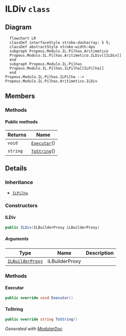 # ILDiv `class`

## Diagram
```mermaid
  flowchart LR
  classDef interfaceStyle stroke-dasharray: 5 5;
  classDef abstractStyle stroke-width:4px
  subgraph Propeus.Modulo.IL.Pilhas.Aritimetico
  Propeus.Modulo.IL.Pilhas.Aritimetico.ILDiv[[ILDiv]]
  end
  subgraph Propeus.Modulo.IL.Pilhas
  Propeus.Modulo.IL.Pilhas.ILPilha[[ILPilha]]
  end
Propeus.Modulo.IL.Pilhas.ILPilha --> Propeus.Modulo.IL.Pilhas.Aritimetico.ILDiv
```

## Members
### Methods
#### Public  methods
| Returns | Name |
| --- | --- |
| `void` | [`Executar`](#executar)() |
| `string` | [`ToString`](#tostring)() |

## Details
### Inheritance
 - [
`ILPilha`
](./propeusmoduloilpilhas-ILPilha.md)

### Constructors
#### ILDiv
```csharp
public ILDiv(ILBuilderProxy iLBuilderProxy)
```
##### Arguments
| Type | Name | Description |
| --- | --- | --- |
| [`ILBuilderProxy`](./propeusmoduloilproxy-ILBuilderProxy.md) | iLBuilderProxy |   |

### Methods
#### Executar
```csharp
public override void Executar()
```

#### ToString
```csharp
public override string ToString()
```

*Generated with* [*ModularDoc*](https://github.com/hailstorm75/ModularDoc)
